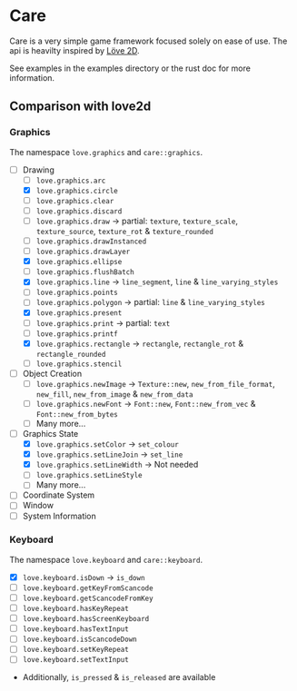 # Care
Care is a very simple game framework focused solely on ease of use. The api is heavilty inspired by [Löve 2D](https://love2d.org/).

See examples in the examples directory or the rust doc for more information.

## Comparison with love2d

### Graphics
The namespace `love.graphics` and `care::graphics`.
- [ ] Drawing
    - [ ] `love.graphics.arc`
    - [x] `love.graphics.circle`
    - [ ] `love.graphics.clear`
    - [ ] `love.graphics.discard`
    - [ ] `love.graphics.draw` -> partial: `texture`, `texture_scale`, `texture_source`, `texture_rot` & `texture_rounded`
    - [ ] `love.graphics.drawInstanced`
    - [ ] `love.graphics.drawLayer`
    - [x] `love.graphics.ellipse`
    - [ ] `love.graphics.flushBatch`
    - [x] `love.graphics.line` -> `line_segment`, `line` & `line_varying_styles`
    - [ ] `love.graphics.points`
    - [ ] `love.graphics.polygon` -> partial: `line` & `line_varying_styles`
    - [x] `love.graphics.present`
    - [ ] `love.graphics.print` -> partial: `text`
    - [ ] `love.graphics.printf`
    - [x] `love.graphics.rectangle` -> `rectangle`, `rectangle_rot` & `rectangle_rounded`
    - [ ] `love.graphics.stencil`
- [ ] Object Creation
    - [ ] `love.graphics.newImage` -> `Texture::new`, `new_from_file_format`, `new_fill`, `new_from_image` & `new_from_data`
    - [ ] `love.graphics.newFont` -> `Font::new`, `Font::new_from_vec` & `Font::new_from_bytes`
    - [ ] Many more...
- [ ] Graphics State
    - [x] `love.graphics.setColor` -> `set_colour`
    - [x] `love.graphics.setLineJoin` -> `set_line`
    - [x] `love.graphics.setLineWidth` -> Not needed
    - [ ] `love.graphics.setLineStyle`
    - [ ] Many more...
- [ ] Coordinate System
- [ ] Window
- [ ] System Information

### Keyboard
The namespace `love.keyboard` and `care::keyboard`.
- [x] `love.keyboard.isDown` -> `is_down`
- [ ] `love.keyboard.getKeyFromScancode`
- [ ] `love.keyboard.getScancodeFromKey`
- [ ] `love.keyboard.hasKeyRepeat`
- [ ] `love.keyboard.hasScreenKeyboard`
- [ ] `love.keyboard.hasTextInput`
- [ ] `love.keyboard.isScancodeDown`
- [ ] `love.keyboard.setKeyRepeat`
- [ ] `love.keyboard.setTextInput`
- Additionally, `is_pressed` & `is_released` are available


